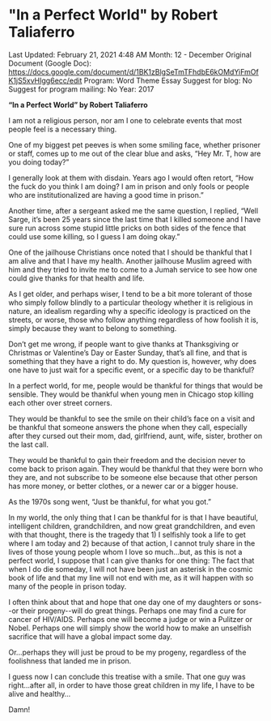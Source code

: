 # "In a Perfect World" by Robert Taliaferro

Last Updated: February 21, 2021 4:48 AM
Month: 12 - December
Original Document (Google Doc): https://docs.google.com/document/d/1BK1zBlgSeTmTFhdbE6kOMdYiFmOfK1jS5xvHIgg6ecc/edit
Program: Word Theme Essay
Suggest for blog: No
Suggest for program mailing: No
Year: 2017

**“In a Perfect World” by Robert Taliaferro**

I am not a religious person, nor am I one to celebrate events that most people feel is a necessary thing.

One of my biggest pet peeves is when some smiling face, whether prisoner or staff, comes up to me out of the clear blue and asks, “Hey Mr. T, how are you doing today?”

I generally look at them with disdain. Years ago I would often retort, “How the fuck do you think I am doing? I am in prison and only fools or people who are institutionalized are having a good time in prison.”

Another time, after a sergeant asked me the same question, I replied, “Well Sarge, it’s been 25 years since the last time that I killed someone and I have sure run across some stupid little pricks on both sides of the fence that could use some killing, so I guess I am doing okay.”

One of the jailhouse Christians once noted that I should be thankful that I am alive and that I have my health. Another jailhouse Muslim agreed with him and they tried to invite me to come to a Jumah service to see how one could give thanks for that health and life.

As I get older, and perhaps wiser, I tend to be a bit more tolerant of those who simply follow blindly to a particular theology whether it is religious in nature, an idealism regarding why a specific ideology is practiced on the streets, or worse, those who follow anything regardless of how foolish it is, simply because they want to belong to something.

Don’t get me wrong, if people want to give thanks at Thanksgiving or Christmas or Valentine’s Day or Easter Sunday, that’s all fine, and that is something that they have a right to do. My question is, however, why does one have to just wait for a specific event, or a specific day to be thankful?

In a perfect world, for me, people would be thankful for things that would be sensible. They would be thankful when young men in Chicago stop killing each other over street corners.

They would be thankful to see the smile on their child’s face on a visit and be thankful that someone answers the phone when they call, especially after they cursed out their mom, dad, girlfriend, aunt, wife, sister, brother on the last call.

They would be thankful to gain their freedom and the decision never to come back to prison again. They would be thankful that they were born who they are, and not subscribe to be someone else because that other person has more money, or better clothes, or a newer car or a bigger house.

As the 1970s song went, “Just be thankful, for what you got.”

In my world, the only thing that I can be thankful for is that I have beautiful, intelligent children, grandchildren, and now great grandchildren, and even with that thought, there is the tragedy that 1) I selfishly took a life to get where I am today and 2) because of that action, I cannot truly share in the lives of those young people whom I love so much...but, as this is not a perfect world, I suppose that I can give thanks for one thing: The fact that when I do die someday, I will not have been just an asterisk in the cosmic book of life and that my line will not end with me, as it will happen with so many of the people in prison today.

I often think about that and hope that one day one of my daughters or sons--or their progeny--will do great things. Perhaps one may find a cure for cancer of HIV/AIDS. Perhaps one will become a judge or win a Pulitzer or Nobel. Perhaps one will simply show the world how to make an unselfish sacrifice that will have a global impact some day.

Or...perhaps they will just be proud to be my progeny, regardless of the foolishness that landed me in prison.

I guess now I can conclude this treatise with a smile. That one guy was right...after all, in order to have those great children in my life, I have to be alive and healthy…

Damn!